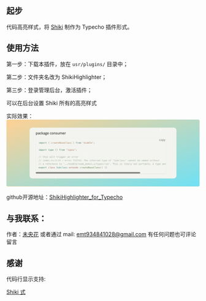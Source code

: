 ## 起步

代码高亮样式，将 [Shiki][1] 制作为 Typecho 插件形式。

## 使用方法

第一步：下载本插件，放在 `usr/plugins/` 目录中；

第二步：文件夹名改为 ShikiHighlighter；

第三步：登录管理后台，激活插件；

可以在后台设置 Shiki 所有的高亮样式

实际效果：![1716373590588.png](assets/1716373590588.png)

github开源地址：[ShikiHighlighter_for_Typecho][2]

## 与我联系：

作者：[未央花][3]
或者通过 mail: emt934841028@gmail.com
有任何问题也可评论留言

## 感谢
代码行显示支持:

[Shiki 式][1]

[1]: https://shiki.style/
[2]: https://github.com/Emt-lin/ShikiHighlighter
[3]: https://www.pslanys.com/

